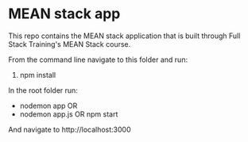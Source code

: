 # MEAN stack app

This repo contains the MEAN stack application that is built through  Full Stack Training's MEAN Stack course.

From the command line navigate to this folder and run:
1. npm install


In the root folder run:
- nodemon app 
OR 
- nodemon app.js
OR npm start

And navigate to http://localhost:3000
